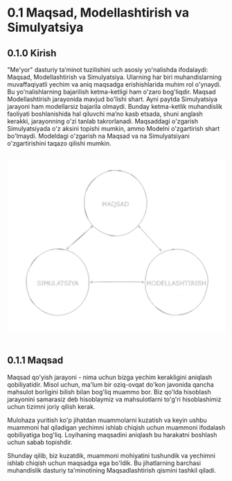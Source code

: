 # 0.1 Maqsad, Modellashtirish va Simulyatsiya

## 0.1.0 Kirish

"Me'yor" dasturiy ta’minot tuzilishini uch asosiy yo'nalishda ifodalaydi: Maqsad, Modellashtirish va Simulyatsiya. Ularning har biri muhandislarning muvaffaqiyatli yechim va aniq maqsadga erishishlarida muhim rol o'ynaydi. Bu yo'nalishlarning bajarilish ketma-ketligi ham o'zaro bog'liqdir. Maqsad Modellashtirish jarayonida mavjud bo'lishi shart. Ayni paytda Simulyatsiya jarayoni ham modellarsiz bajarila olmaydi. Bunday ketma-ketlik muhandislik faoliyati boshlanishida hal qiluvchi ma’no kasb etsada, shuni anglash kerakki, jarayonning o'zi tanlab takrorlanadi. Maqsaddagi o'zgarish Simulyatsiyada o'z aksini topishi mumkin, ammo Modelni o'zgartirish shart bo'lmaydi. Modeldagi o'zgarish na Maqsad va na Simulyatsiyani o'zgartirishini taqazo qilishi mumkin.

<br />
    <div align=center>
        <img src="./Resurslar/Maqsad, Modellashtirish va Simulyatsiya/maqsad,modellashtirish va simulyatsiya.png" />
    </div>
<br />


## 0.1.1 Maqsad

Maqsad qo'yish jarayoni - nima uchun bizga yechim kerakligini aniqlash qobiliyatidir. Misol uchun, ma'lum bir oziq-ovqat do'kon javonida qancha mahsulot borligini bilish bilan bog'liq muammo bor. Biz qo'lda hisoblash jarayonini samarasiz deb hisoblaymiz va mahsulotlarni to'g'ri hisoblashimiz uchun tizimni joriy qilish kerak.

Mulohaza yuritish ko'p jihatdan muammolarni kuzatish va keyin ushbu muammoni hal qiladigan yechimni ishlab chiqish uchun muammoni ifodalash qobiliyatiga bog'liq. Loyihaning maqsadini aniqlash bu harakatni boshlash uchun sabab topishdir.

Shunday qilib, biz kuzatdik, muammoni mohiyatini tushundik va yechimni ishlab chiqish uchun maqsadga ega bo'ldik. Bu jihatlarning barchasi muhandislik dasturiy ta'minotining Maqsadlashtirish qismini tashkil qiladi.